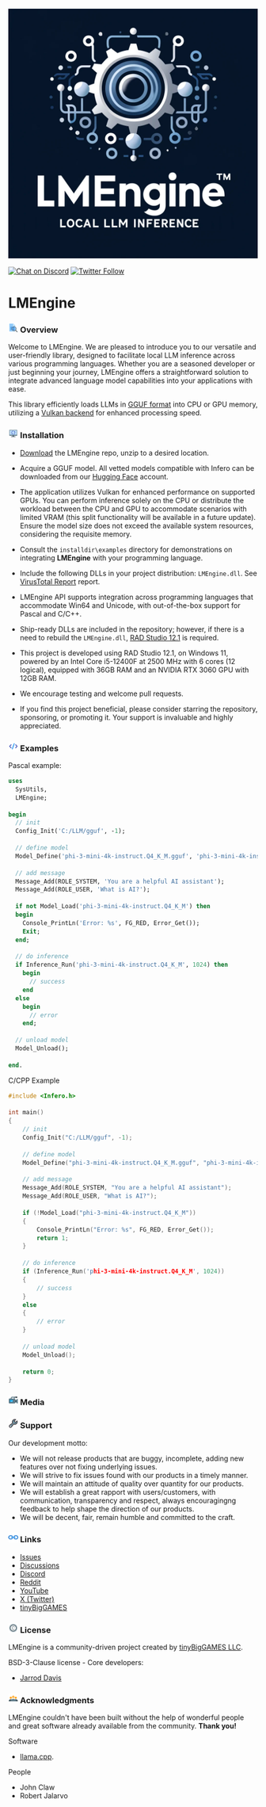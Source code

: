 ![LMEngine](media/LMEngine.jpg)

[![Chat on Discord](https://img.shields.io/discord/754884471324672040.svg?logo=discord)](https://discord.gg/tPWjMwK) [![Twitter Follow](https://img.shields.io/twitter/follow/tinyBigGAMES?style=social)](https://twitter.com/tinyBigGAMES)
# LMEngine
### <img src="media\Analyze.png" alt="Overview" width="20" height="20"/> Overview
Welcome to LMEngine. We are pleased to introduce you to our versatile and user-friendly library, designed to facilitate local LLM inference across various programming languages. Whether you are a seasoned developer or just beginning your journey, LMEngine offers a         straightforward solution to integrate advanced language model capabilities into your applications with ease.

This library efficiently loads LLMs in [GGUF format](https://huggingface.co/docs/hub/gguf) into CPU or GPU memory, utilizing a [Vulkan backend](https://en.wikipedia.org/wiki/Vulkan) for enhanced processing speed.

### <img src="media\Update.png" alt="drawing" width="20" height="20"/> Installation
- [Download](https://github.com/tinyBigGAMES/LMEngine/archive/refs/heads/main.zip) the LMEngine repo, unzip to a desired location.
- Acquire a GGUF model. All vetted models compatible with Infero can be downloaded from our <a href="https://huggingface.co/tinybiggames" target="_blank">Hugging Face</a> account.
- The application utilizes Vulkan for enhanced performance on supported GPUs. You can perform inference solely on the CPU or distribute the workload between the CPU and GPU to accommodate scenarios with limited VRAM (this split functionality will be available in a future update). Ensure the model size does not exceed the available system resources, considering the requisite memory.
- Consult the `installdir\examples` directory for demonstrations on integrating **LMEngine** with your programming language.
- Include the following DLLs in your project distribution: `LMEngine.dll`. See [VirusTotal Report](bin/LMEngine.dll.virustotal.txt) report.
- LMEngine API supports integration across programming languages that accommodate Win64 and Unicode, with out-of-the-box support for Pascal and C/C++.
- Ship-ready DLLs are included in the repository; however, if there is a need to rebuild the `LMEngine.dll`, [RAD Studio 12.1](https://www.embarcadero.com/products/rad-studio/) is required.
- This project is developed using RAD Studio 12.1, on Windows 11, powered by an Intel Core i5-12400F at 2500 MHz with 6 cores (12 logical), equipped with 36GB RAM and an NVIDIA RTX 3060 GPU with 12GB RAM.

- We encourage testing and welcome pull requests.
- If you find this project beneficial, please consider starring the repository, sponsoring, or promoting it. Your support is invaluable and highly appreciated.

### <img src="media\Code.png" alt="Code" width="20" height="20"/> Examples  
Pascal example:
```Pascal   
uses
  SysUtils,
  LMEngine;

begin
  // init
  Config_Init('C:/LLM/gguf', -1);
  
  // define model
  Model_Define('phi-3-mini-4k-instruct.Q4_K_M.gguf', 'phi-3-mini-4k-instruct.Q4_K_M', 4000, '<|{role}|>{content}<|end|>', '<|assistant|>');  
  
  // add message
  Message_Add(ROLE_SYSTEM, 'You are a helpful AI assistant');
  Message_Add(ROLE_USER, 'What is AI?');
    
  if not Model_Load('phi-3-mini-4k-instruct.Q4_K_M') then
  begin
    Console_PrintLn('Error: %s', FG_RED, Error_Get());
    Exit;
  end;    
    
  // do inference
  if Inference_Run('phi-3-mini-4k-instruct.Q4_K_M', 1024) then
    begin
      // success
    end
  else
    begin
      // error
    end;

  // unload model  
  Model_Unload();

end.
```  
C/CPP Example  
```CPP  
#include <Infero.h>

int main()
{
    // init
    Config_Init("C:/LLM/gguf", -1);
    
    // define model
    Model_Define("phi-3-mini-4k-instruct.Q4_K_M.gguf", "phi-3-mini-4k-instruct.Q4_K_M", 4000, "<|{role}|>{content}<|end|>", "<|assistant|>");  
    
    // add message
    Message_Add(ROLE_SYSTEM, "You are a helpful AI assistant");
    Message_Add(ROLE_USER, "What is AI?");
    
    if (!Model_Load("phi-3-mini-4k-instruct.Q4_K_M"))
    {
        Console_PrintLn("Error: %s", FG_RED, Error_Get());
        return 1;
    }
    
    // do inference
    if (Inference_Run('phi-3-mini-4k-instruct.Q4_K_M', 1024))
    {
        // success
    }
    else
    {
        // error
    }
    
    // unload model  
    Model_Unload();

    return 0;
}
```

### <img src="media\Camera.png" alt="Media" width="20" height="20"/> Media



### <img src="media\Support.png" alt="Support" width="20" height="20"/> Support
Our development motto: 
- We will not release products that are buggy, incomplete, adding new features over not fixing underlying issues.
- We will strive to fix issues found with our products in a timely manner.
- We will maintain an attitude of quality over quantity for our products.
- We will establish a great rapport with users/customers, with communication, transparency and respect, always encouragingng feedback to help shape the direction of our products.
- We will be decent, fair, remain humble and committed to the craft.

### <img src="media\Link.png" alt="Links" width="20" height="20"/> Links
- <a href="https://github.com/tinyBigGAMES/LMEngine/issues" target="_blank">Issues</a>
- <a href="https://github.com/tinyBigGAMES/LMEngine/discussions" target="_blank">Discussions</a>
- <a href="https://discord.gg/tPWjMwK" target="_blank">Discord</a>
- <a href="https://www.reddit.com/r/LMEngine/" target="_blank">Reddit</a>
- <a href="https://youtube.com/tinyBigGAMES" target="_blank">YouTube</a>
- <a href="https://twitter.com/tinyBigGAMES" target="_blank">X (Twitter)</a>
- <a href="https://tinybiggames.com/" target="_blank">tinyBigGAMES</a>


### <img src="media\Copyright.png" alt="License" width="20" height="20"/> License
LMEngine is a community-driven project created by <a href="https://github.com/tinyBigGAMES" target="_blank">tinyBigGAMES LLC</a>.

BSD-3-Clause license - Core developers:
- <a href="https://github.com/jarroddavis68" target="_blank">Jarrod Davis</a>

### <img src="media\People.png" alt="Acknowledgments" width="20" height="20"/> Acknowledgments
LMEngine couldn't have been built without the help of wonderful people and great software already available from the community. **Thank you!**

Software
- [llama.cpp](https://github.com/ggerganov/llama.cpp). 

People
- John Claw
- Robert Jalarvo

